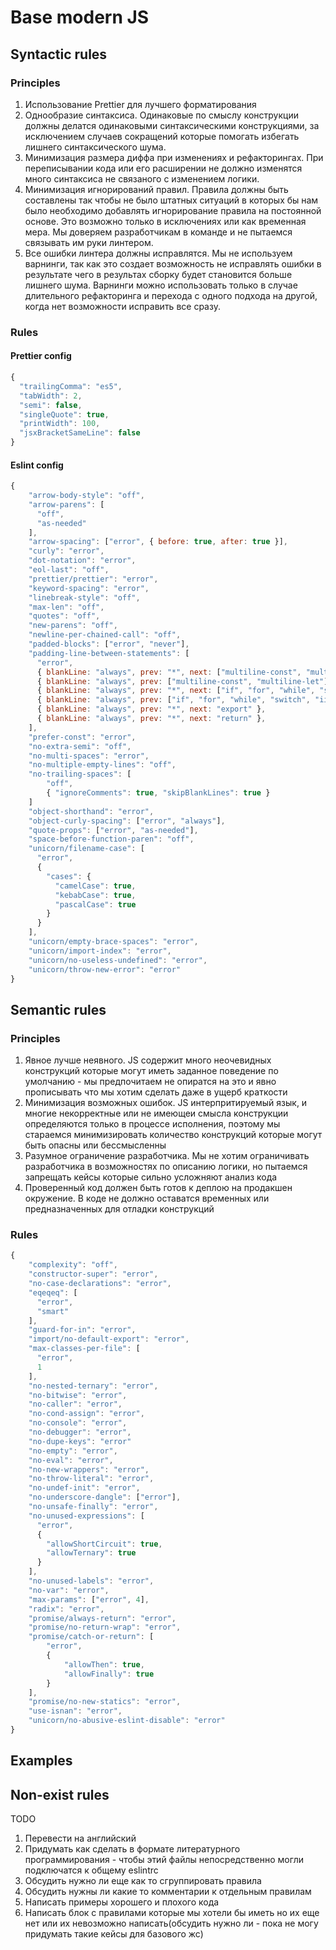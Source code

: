 # Base modern JS

## Syntactic rules

### Principles
1. Использование Prettier для лучшего форматирования
2. Однообразие синтаксиса. Одинаковые по смыслу конструкции должны делатся одинаковыми синтаксическими конструкциями, за исключением случаев сокращений которые помогать избегать лишнего синтаксического шума.
3. Минимизация размера диффа при изменениях и рефакторингах. При переписывании кода или его расширении не должно изменятся много синтаксиса не связаного с изменением логики. 
4. Минимизация игнорирований правил. Правила должны быть составлены так чтобы не было штатных ситуаций в которых бы нам было необходимо добавлять игнорирование правила на постоянной основе. Это возможно только в исключениях или как временная мера. Мы доверяем разработчикам в команде и не пытаемся связывать им руки линтером.
5. Все ошибки линтера должны исправлятся. Мы не используем варнинги, так как это создает возможность не исправлять ошибки в результате чего в результах сборку будет становится больше лишнего шума. Варнинги можно использовать только в случае  длительного рефакторинга и перехода с одного подхода на другой, когда нет возможности исправить все сразу.

### Rules

#### Prettier config

```js
{
  "trailingComma": "es5",
  "tabWidth": 2,
  "semi": false,
  "singleQuote": true,
  "printWidth": 100,
  "jsxBracketSameLine": false
}
```

#### Eslint config

```js
{
    "arrow-body-style": "off",
    "arrow-parens": [
      "off",
      "as-needed"
    ],
    "arrow-spacing": ["error", { before: true, after: true }],
    "curly": "error",
    "dot-notation": "error",
    "eol-last": "off",
    "prettier/prettier": "error",
    "keyword-spacing": "error",
    "linebreak-style": "off",
    "max-len": "off",
    "quotes": "off",
    "new-parens": "off",
    "newline-per-chained-call": "off",
    "padded-blocks": ["error", "never"],
    "padding-line-between-statements": [
      "error",
      { blankLine: "always", prev: "*", next: ["multiline-const", "multiline-let"] },
      { blankLine: "always", prev: ["multiline-const", "multiline-let"], next: "*" },
      { blankLine: "always", prev: "*", next: ["if", "for", "while", "switch", "iife", "do", "throw"] },
      { blankLine: "always", prev: ["if", "for", "while", "switch", "iife", "do", "throw"], next: "*" },
      { blankLine: "always", prev: "*", next: "export" },
      { blankLine: "always", prev: "*", next: "return" },
    ],
    "prefer-const": "error",
    "no-extra-semi": "off",
    "no-multi-spaces": "error",
    "no-multiple-empty-lines": "off",
    "no-trailing-spaces": [
        "off",
        { "ignoreComments": true, "skipBlankLines": true }
    ]
    "object-shorthand": "error",
    "object-curly-spacing": ["error", "always"],
    "quote-props": ["error", "as-needed"],
    "space-before-function-paren": "off",
    "unicorn/filename-case": [
      "error",
      {
        "cases": {
          "camelCase": true,
          "kebabCase": true,
          "pascalCase": true
        }
      }
    ],
    "unicorn/empty-brace-spaces": "error",
    "unicorn/import-index": "error",
    "unicorn/no-useless-undefined": "error",
    "unicorn/throw-new-error": "error"
}
```

## Semantic rules

### Principles
1. Явное лучше неявного. JS содержит много неочевидных конструкций которые могут иметь заданное поведение по умолчанию - мы предпочитаем не опиратся на это и явно прописывать что мы хотим сделать даже в ущерб краткости
2. Минимизация возможных ошибок. JS интерпритируемый язык, и многие некорректные или не имеющеи смысла конструкции определяются только в процессе исполнения, поэтому мы стараемся минимизировать количество конструкций которые могут быть опасны или бессмысленны
3. Разумное ограничение разработчика. Мы не хотим ограничивать разработчика в возможностях по описанию логики, но пытаемся запрещать кейсы которые сильно усложняют анализ кода
4. Проверенный код должен быть готов к деплою на продакшен окружение. В коде не должно оставатся временных или предназначенных для отладки конструкций

### Rules
```js
{
    "complexity": "off",
    "constructor-super": "error",
    "no-case-declarations": "error",
    "eqeqeq": [
      "error",
      "smart"
    ],
    "guard-for-in": "error",
    "import/no-default-export": "error",
    "max-classes-per-file": [
      "error",
      1
    ],
    "no-nested-ternary": "error",
    "no-bitwise": "error",
    "no-caller": "error",
    "no-cond-assign": "error",
    "no-console": "error",
    "no-debugger": "error",
    "no-dupe-keys": "error"
    "no-empty": "error",
    "no-eval": "error",
    "no-new-wrappers": "error",
    "no-throw-literal": "error",
    "no-undef-init": "error",
    "no-underscore-dangle": ["error"],
    "no-unsafe-finally": "error",
    "no-unused-expressions": [
      "error",
      {
        "allowShortCircuit": true,
        "allowTernary": true
      }
    ],
    "no-unused-labels": "error",
    "no-var": "error",
    "max-params": ["error", 4],
    "radix": "error",
    "promise/always-return": "error",
    "promise/no-return-wrap": "error",
    "promise/catch-or-return": [
        "error",
        {
            "allowThen": true,
            "allowFinally": true
        }
    ],
    "promise/no-new-statics": "error",
    "use-isnan": "error",
    "unicorn/no-abusive-eslint-disable": "error"
}
```

## Examples

## Non-exist rules

TODO 
1. Перевести на английский
2. Придумать как сделать в формате литературного программирования - чтобы этий файлы непосредственно могли подключатся к общему eslintrc
3. Обсудить нужно ли еще как то сгруппировать правила 
4. Обсудить нужны ли какие то комментарии к отдельным правилам
5. Написать примеры хорошего и плохого кода
6. Написать блок с правилами которые мы хотели бы иметь но их еще нет или их невозможно написать(обсудить нужно ли - пока не могу придумать такие кейсы для базового жс)